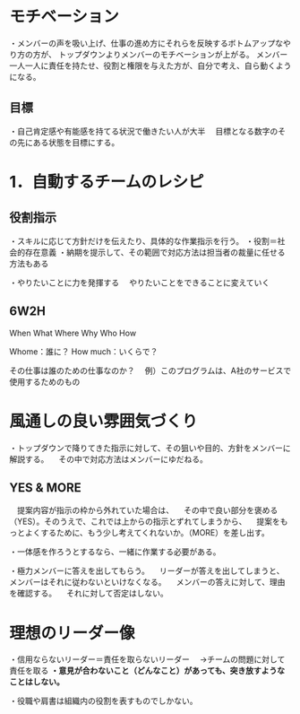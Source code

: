 # モチベーション
・メンバーの声を吸い上げ、仕事の進め方にそれらを反映するボトムアップなやり方の方が、
トップダウンよりメンバーのモチベーションが上がる。
メンバー一人一人に責任を持たせ、役割と権限を与えた方が、自分で考え、自ら動くようになる。


## 目標
・自己肯定感や有能感を持てる状況で働きたい人が大半
　目標となる数字のその先にある状態を目標にする。

# 1．自動するチームのレシピ

## 役割指示
・スキルに応じて方針だけを伝えたり、具体的な作業指示を行う。
・役割＝社会的存在意義
・納期を提示して、その範囲で対応方法は担当者の裁量に任せる方法もある

・やりたいことに力を発揮する
　やりたいことをできることに変えていく

## 6W2H
When
What
Where
Why
Who
How

Whome：誰に？
How much：いくらで？

その仕事は誰のための仕事なのか？
　例）このプログラムは、A社のサービスで使用するためのもの

# 風通しの良い雰囲気づくり
・トップダウンで降りてきた指示に対して、その狙いや目的、方針をメンバーに解説する。
　その中で対応方法はメンバーにゆだねる。

## YES & MORE
　提案内容が指示の枠から外れていた場合は、
　その中で良い部分を褒める（YES）。そのうえで、これでは上からの指示とずれてしまうから、
　提案をもっとよくするために、もう少し考えてくれないか。（MORE）を差し出す。

・一体感を作ろうとするなら、一緒に作業する必要がある。

・極力メンバーに答えを出してもらう。
　リーダーが答えを出してしまうと、メンバーはそれに従わないといけなくなる。
　メンバーの答えに対して、理由を確認する。
　それに対して否定はしない。

# 理想のリーダー像
・信用ならないリーダー＝責任を取らないリーダー
　→チームの問題に対して責任を取る
**・意見が合わないこと（どんなこと）があっても、突き放すようなことはしない。**

・役職や肩書は組織内の役割を表すものでしかない。

